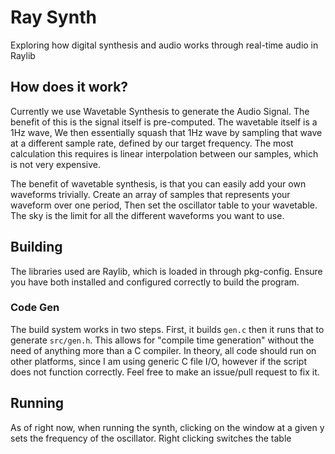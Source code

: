 # Ray Synth
Exploring how digital synthesis and audio works through real-time audio in Raylib

## How does it work?
Currently we use Wavetable Synthesis to generate the Audio Signal. The benefit of this is the signal itself is pre-computed. The wavetable itself is a 1Hz wave, We then essentially squash that 1Hz wave by sampling that wave at a different sample rate, defined by our target frequency. The most calculation this requires is linear interpolation between our samples, which is not very expensive.

The benefit of wavetable synthesis, is that you can easily add your own waveforms trivially. Create an array of samples that represents your waveform over one period, Then set the oscillator table to your wavetable. The sky is the limit for all the different waveforms you want to use.

## Building
The libraries used are Raylib, which is loaded in through pkg-config. Ensure you have both installed and configured correctly to build the program. 

### Code Gen
The build system works in two steps. First, it builds `gen.c` then it runs that to generate `src/gen.h`. This allows for "compile time generation" without the need of anything more than a C compiler. In theory, all code should run on other platforms, since I am using generic C file I/O, however if the script does not function correctly. Feel free to make an issue/pull request to fix it.

## Running

As of right now, when running the synth, clicking on the window at a given y sets the frequency of the oscillator. Right clicking switches the table 


